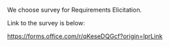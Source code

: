 We choose survey for Requirements Elicitation.

Link to the survey is below:

https://forms.office.com/r/qKeseDQGcf?origin=lprLink
